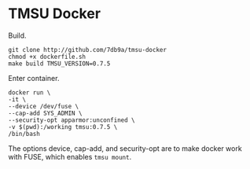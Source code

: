 # TMSU Docker

Build.

```
git clone http://github.com/7db9a/tmsu-docker
chmod +x dockerfile.sh
make build TMSU_VERSION=0.7.5
```

Enter container.

```
docker run \
-it \
--device /dev/fuse \
--cap-add SYS_ADMIN \
--security-opt apparmor:unconfined \
-v $(pwd):/working tmsu:0.7.5 \
/bin/bash
```

The options device, cap-add, and security-opt are to make docker work with FUSE, which enables `tmsu mount`.
